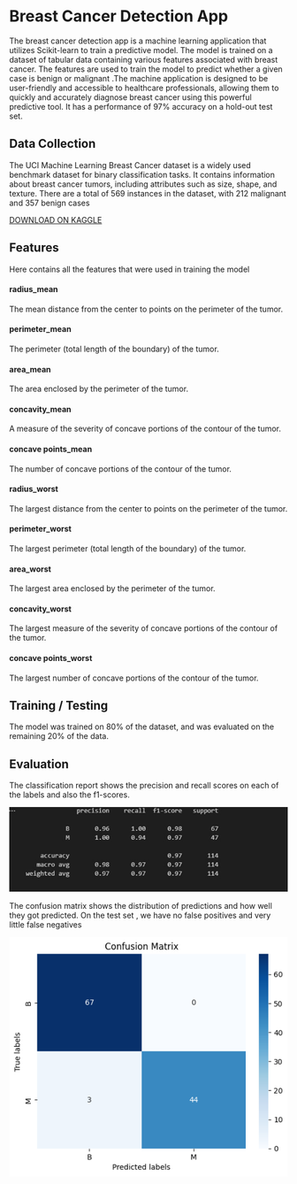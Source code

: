 # Breast Cancer Detection App

The breast cancer detection app is a machine learning application that utilizes Scikit-learn to train a predictive model. The model is trained on a dataset of tabular data containing various features associated with breast cancer. The features are used to train the model to predict whether a given case is benign or malignant .The machine  application is designed to be user-friendly and accessible to healthcare professionals, allowing them to quickly and accurately diagnose breast cancer using this powerful predictive tool. It has a performance of  97% accuracy on a hold-out test set.


## Data Collection 
The UCI Machine Learning Breast Cancer dataset is a widely used benchmark dataset for binary classification tasks. It contains information about breast cancer tumors, including attributes such as size, shape, and texture. There are a total of 569 instances in the dataset, with 212 malignant and 357 benign cases

[DOWNLOAD ON KAGGLE](https://www.kaggle.com/datasets/uciml/breast-cancer-wisconsin-data)

## Features
Here contains all the features that were used in training the model

#### radius_mean 
The mean distance from the center to points on the perimeter of the tumor.

#### perimeter_mean 
The perimeter (total length of the boundary) of the tumor.

#### area_mean 
The area enclosed by the perimeter of the tumor.

#### concavity_mean 
A measure of the severity of concave portions of the contour of the tumor.

#### concave points_mean 
The number of concave portions of the contour of the tumor.

#### radius_worst 
The largest distance from the center to points on the perimeter of the tumor.

#### perimeter_worst 
The largest perimeter (total length of the boundary) of the tumor.

#### area_worst 
The largest area enclosed by the perimeter of the tumor.

#### concavity_worst 
The largest measure of the severity of concave portions of the contour of the tumor.

#### concave points_worst 
The largest number of concave portions of the contour of the tumor.


## Training / Testing
The model was trained on 80% of the dataset, and was evaluated on the remaining 20% of the data.

## Evaluation 
The classification report shows the precision and recall scores on each of the labels and also  the f1-scores.

![classification report](images\report.jpg)

The confusion matrix shows the distribution of predictions and how well they got predicted. On the test set , we have no false positives and very little false negatives

![Confusion Matrix](images/confusion_matrix.png)



